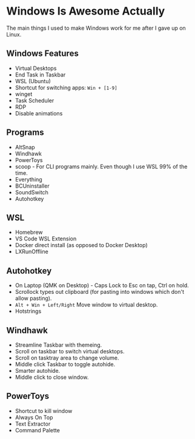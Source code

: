 # Windows Is Awesome Actually
The main things I used to make Windows work for me after I gave up on Linux.

## Windows Features
- Virtual Desktops
- End Task in Taskbar
- WSL (Ubuntu)
- Shortcut for switching apps: `Win + [1-9]`
- winget
- Task Scheduler
- RDP
- Disable animations

## Programs
- AltSnap
- Windhawk
- PowerToys
- scoop - For CLI programs mainly. Even though I use WSL 99% of the time.
- Everything
- BCUninstaller
- SoundSwitch
- Autohotkey

## WSL
- Homebrew
- VS Code WSL Extension
- Docker direct install (as opposed to Docker Desktop)
- LXRunOffline

## Autohotkey
- On Laptop (QMK on Desktop) - Caps Lock to Esc on tap, Ctrl on hold.
- Scrollock types out clipboard (for pasting into windows which don't allow pasting).
- `Alt + Win + Left/Right` Move window to virtual desktop.
- Hotstrings 

## Windhawk
- Streamline Taskbar with themeing.
- Scroll on taskbar to switch virtual desktops.
- Scroll on tasktray area to change volume.
- Middle click Taskbar to toggle autohide.
- Smarter autohide.
- Middle click to close window.

## PowerToys
- Shortcut to kill window
- Always On Top
- Text Extractor
- Command Palette
